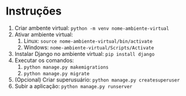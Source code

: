 # Instruções

1. Criar ambente virtual: `python -m venv nome-ambiente-virtual`
2. Ativar ambiente virtual: 
	1. Linux: `source nome-ambiente-virtual/bin/activate`
	2. Windows: `nome-ambiente-virtual/Scripts/Activate`
3. Instalar Django no ambiente virtual: `pip install django`
4. Executar os comandos:
	1. `python manage.py makemigrations`
	2. `python manage.py migrate`
5. (Opcional) Criar superusuário: `python manage.py createsuperuser`
6. Subir a aplicação: `python manage.py runserver`

